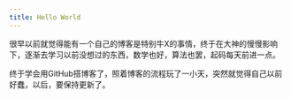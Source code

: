 ```yaml
---
title: Hello World
---
```

 <!-- more -->

​	很早以前就觉得能有一个自己的博客是特别牛X的事情，终于在大神的慢慢影响下，逐渐去学习以前没想过的东西，数学也好，算法也罢，起码每天前进一点。

​	终于学会用GitHub搭博客了，照着博客的流程玩了一小天，突然就觉得自己以前好蠢，以后，要保持更新了。

